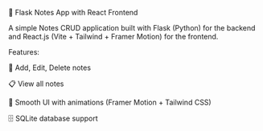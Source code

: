 📝 Flask Notes App with React Frontend

A simple Notes CRUD application built with Flask (Python) for the backend and React.js (Vite + Tailwind + Framer Motion) for the frontend.

Features:

📌 Add, Edit, Delete notes

📋 View all notes

🎨 Smooth UI with animations (Framer Motion + Tailwind CSS)

🗄️ SQLite database support
